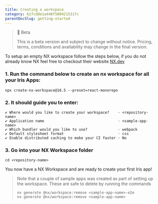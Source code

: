 ```yaml
---
title: Creating a workspace
category: 61fcd8e1a448f5004215317c
parentDocSlug: getting-started
---
```


> 🚧 Beta
> 
> This is a beta version and subject to change without notice. Pricing, terms, conditions and availability may change in the final version.

To setup an empty NX workspace follow the steps below, if you do not already know NX feel free to checkout their website [NX.dev](https://nx.dev)

### 1. Run the command below to create an nx workspace for all your Iris Apps:

```
npx create-nx-workspace@16.5 --preset=react-monorepo
```

### 2. It should guide you to enter:

```
✔ Where would you like to create your workspace?    · <repository-name>
✔ Application name                                  · <sample-app-name>
✔ Which bundler would you like to use?              · webpack
✔ Default stylesheet format                         · css
✔ Enable distributed caching to make your CI faster · No
```

### 3. Go into your NX Workspace folder

```
cd <repository-name>
```

You now have a NX Workspace and are ready to create your first Iris app!

> Note that a couple of sample apps was created as part of setting up the workspace. These are safe to delete by running the commands
> ```
> nx generate @nx/workspace:remove <sample-app-name>-e2e
> nx generate @nx/workspace:remove <sample-app-name>
> ```

